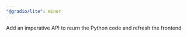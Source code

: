 ```yaml
---
"@gradio/lite": minor
---
```


Add an imperative API to reurn the Python code and refresh the frontend
